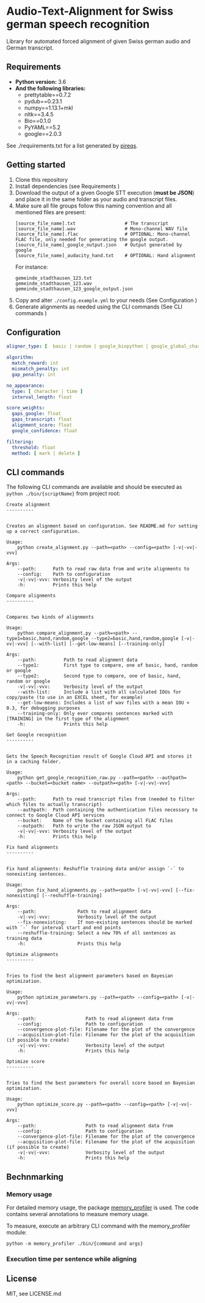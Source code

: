 # Audio-Text-Alignment for Swiss german speech recognition

Library for automated forced alignment of given Swiss german audio and German transcript.

## Requirements

* **Python version:** 3.6
* **And the following libraries:**
    * prettytable==0.7.2
    * pydub==0.23.1
    * numpy==1.13.1+mkl
    * nltk==3.4.5
    * Bio==0.1.0
    * PyYAML==5.2
    * google==2.0.3

See ./requirements.txt for a list generated by [pireqs](https://github.com/bndr/pipreqs).

## Getting started

 1. Clone this repository
 2. Install dependencies (see  Requirements )
 3. Download the output of a given Google STT execution (**must be JSON**) and place it in the same folder as your audio and transcript files.
 4. Make sure all file groups follow this naming convention and all mentioned files are present:
    ```shell script
    [source_file_name].txt                  # The transcript
    [source_file_name].wav                  # Mono-channel WAV file
    [source_file_name].flac                 # OPTIONAL: Mono-channel FLAC file, only needed for generating the google output.
    [source_file_name]_google_output.json   # Output generated by google
    [source_file_name]_audacity_hand.txt    # OPTIONAL: Hand alignment
    ```
    For instance:
    ```shell script
    gemeinde_stadthausen_123.txt
    gemeinde_stadthausen_123.wav
    gemeinde_stadthausen_123_google_output.json
    ```
 5. Copy and alter `./config.example.yml` to your needs (See  Configuration )
 6. Generate alignments as needed using the CLI commands (See  CLI commands )

## Configuration

```yaml
aligner_type: [  basic | random | google_biopython | google_global_character | google_global_word | google_semiglobal_character | google_semiglobal_word | google_local_character | google_local_word ]

algorithm:
  match_reward: int
  mismatch_penalty: int
  gap_penalty: int

no_appearance:
  type: [ character | time ]
  interval_length: float

score_weights:
  gaps_google: float
  gaps_transcript: float
  alignment_score: float
  google_confidence: float

filtering:
  threshold: float
  method: [ mark | delete ]
```

## CLI commands

The following CLI commands are available and should be executed as `python ./bin/{scriptName}` from project root:

```
Create alignment
----------


Creates an alignment based on configuration. See README.md for setting up a correct configuration.

Usage:
    python create_alignment.py --path=<path> --config=<path> [-v|-vv|-vvv]

Args:
    --path:      Path to read raw data from and write alignments to
    --config:    Path to configuration
    -v|-vv|-vvv: Verbosity level of the output
    -h:          Prints this help
```

```
Compare alignments
----------


Compares two kinds of alignments

Usage:
    python compare_alignment.py --path=<path> --type1=basic,hand,random,google --type2=basic,hand,random,google [-v|-vv|-vvv] [--with-list] [--get-low-means] [--training-only]

Args:
    --path:          Path to read alignment data
    --type1:         First type to compare, one of basic, hand, random or google
    --type2:         Second type to compare, one of basic, hand, random or google
    -v|-vv|-vvv:     Verbosity level of the output
    --with-list:     Include a list with all calculated IOUs for copy/paste (to use in an EXCEL sheet, for example)
    --get-low-means: Includes a list of wav files with a mean IOU < 0.3, for debugging purposes
    --training-only: Only ever compares sentences marked with [TRAINING] in the first type of the alignment
    -h:              Prints this help
```

```
Get Google recognition
----------


Gets the Speech Recognition result of Google Cloud API and stores it in a caching folder.

Usage:
    python get_google_recognition_raw.py --path=<path> --authpath=<path> --bucket=<bucket name> --outpath=<path> [-v|-vv|-vvv]

Args:
    --path:      Path to read transcript files from (needed to filter which files to actually transcript)
    --authpath:  Path containing the authentication files necessary to connect to Google Cloud API services
    --bucket:    Name of the bucket containing all FLAC files
    --outpath:   Path to write the raw JSON output to
    -v|-vv|-vvv: Verbosity level of the output
    -h:          Prints this help
```

```
Fix hand alignments
----------


Fix hand alignments: Reshuffle training data and/or assign `-` to nonexisting sentences.

Usage:
    python fix_hand_alignments.py --path=<path> [-v|-vv|-vvv] [--fix-nonexisting] [--reshuffle-training]

Args:
    --path:               Path to read alignment data
    -v|-vv|-vvv:          Verbosity level of the output
    --fix-nonexisting:    If non-existing sentences should be marked with `-` for interval start and end points
    --reshuffle-training: Select a new 70% of all sentences as training data
    -h:                   Prints this help
```

```
Optimize alignments
----------


Tries to find the best alignment parameters based on Bayesian optimization.

Usage:
    python optimize_parameters.py --path=<path> --config=<path> [-v|-vv|-vvv]

Args:
    --path:                  Path to read alignment data from
    --config:                Path to configuration
    --convergence-plot-file: Filename for the plot of the convergence
    --acquisition-plot-file: Filename for the plot of the acquisition (if possible to create)
    -v|-vv|-vvv:             Verbosity level of the output
    -h:                      Prints this help
```

```
Optimize score
----------


Tries to find the best parameters for overall score based on Bayesian optimization.

Usage:
    python optimize_score.py --path=<path> --config=<path> [-v|-vv|-vvv]

Args:
    --path:                  Path to read alignment data from
    --config:                Path to configuration
    --convergence-plot-file: Filename for the plot of the convergence
    --acquisition-plot-file: Filename for the plot of the acquisition (if possible to create)
    -v|-vv|-vvv:             Verbosity level of the output
    -h:                      Prints this help
```

## Bechnmarking

### Memory usage

For detailed memory usage, the package [memory_profiler](https://pypi.org/project/memory-profiler/) is used. The code contains several annotations to measure memory usage.  

To measure, execute an arbitrary CLI command with the memory_profiler module:

```
python -m memory_profiler ./bin/{command and args}
```

### Execution time per sentence while aligning



## License

MIT, see LICENSE.md
